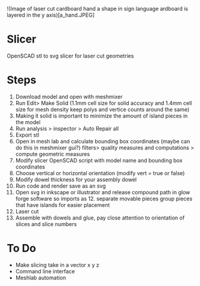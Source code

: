 !(Image of laser cut cardboard hand a shape in sign language ardboard is layered in the y axis)[a_hand.JPEG]

# Slicer
 OpenSCAD stl to svg slicer for laser cut geometries


# Steps
1. Download model and open with meshmixer
2. Run Edit> Make Solid (1.1mm cell size for solid accuracy and 1.4mm cell size for mesh density keep polys and vertice counts around the same) 
3. Making it solid is important to minimize the amount of island pieces in the model 
4. Run analysis > inspector > Auto Repair all 
5. Export stl
6. Open in mesh lab and calculate bounding box coordinates (maybe can do this in meshmixer gui?)
filters> quality measures and computations > compute geometric measures
7. Modify slicer OpenSCAD script with model name and bounding box coordinates
8. Choose vertical or horizontal orientation (modify vert = true or false)
9. Modify dowel thickness for your assembly dowel
10. Run code and render save as an svg
11. Open svg in inkscape or illustrator and release compound path in glow forge software so imports as 12. separate movable pieces group pieces that have islands for easier placement 
13. Laser cut
14. Assemble with dowels and glue, pay close attention to orientation of slices and slice numbers 


# To Do
* Make slicing take in a vector x y z 
* Command line interface
* Meshlab automation